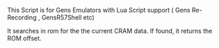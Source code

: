 This Script is for Gens Emulators with Lua Script support ( Gens Re-Recording , GensR57Shell etc) 

It searches in rom for the the current CRAM data. If found, it returns the ROM offset.
